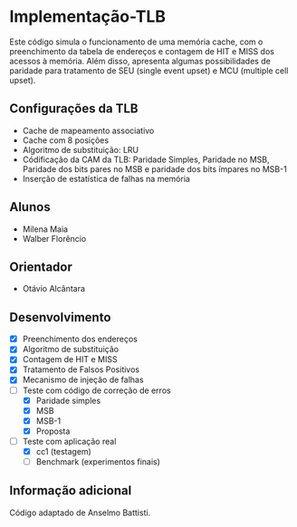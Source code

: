 # Implementação-TLB

Este código simula o funcionamento de uma memória cache, com o preenchimento da tabela de endereços e contagem de HIT e MISS dos acessos à memória. Além disso, apresenta algumas possibilidades de paridade para tratamento de SEU (single event upset) e MCU (multiple cell upset).

<h2> Configurações da TLB </h2>

- Cache de mapeamento associativo
- Cache com 8 posições
- Algoritmo de substituição: LRU
- Códificação da CAM da TLB: Paridade Simples, Paridade no MSB, Paridade dos bits pares no MSB e paridade dos bits ímpares no MSB-1
- Inserção de estatística de falhas na memória

<h2> Alunos </h2>

- Milena Maia
- Walber Florêncio

<h2> Orientador </h2>

- Otávio Alcântara

<h2> Desenvolvimento </h2>

- [x] Preenchimento dos endereços
- [x] Algoritmo de substituição
- [x] Contagem de HIT e MISS
- [x] Tratamento de Falsos Positivos
- [x] Mecanismo de injeção de falhas
- [ ] Teste com código de correção de erros
  - [x] Paridade simples
  - [x] MSB
  - [x] MSB-1
  - [x] Proposta
- [ ] Teste com aplicação real
  - [x] cc1 (testagem)
  - [ ] Benchmark (experimentos finais)

<h2> Informação adicional </h2>

Código adaptado de Anselmo Battisti.
